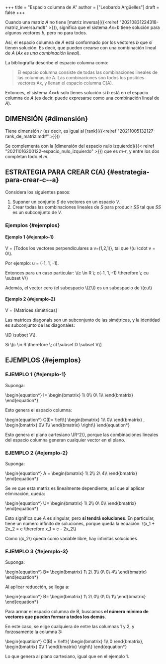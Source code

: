 +++
title = "Espacio columna de A"
author = ["Leobardo Argüelles"]
draft = false
+++

Cuando una matriz _A_ no tiene [matriz inversa]({{<relref "20210831224318-matriz_inversa.md#" >}}), significa que el sistema
_Ax=b_ tiene solución para algunos vectores _b_, pero no para todos.

Así, el espacio columna de _A_ está conformado por los vectores _b_ que sí
tienen solución. Es decir, que pueden crearse con una combinación lineal de _A_
(_Ax es una combinación lineal_).

La bibliografía describe el espacio columna como:

> El espacio columna consiste de todas las combinaciones lineales de las columnas
> de A. Las combinaciones son todos los posibles vectores Ax, y llenan el espacio
> columna C(A).

Entonces, el sistema _Ax=b_ solo tienes solución si _b_ está en el espacio
columna de _A_ (es decir, puede expresarse como una combinación lineal de _A_).


## DIMENSIÓN {#dimensión}

Tiene dimensión _r_ (es decir, es igual al [rank]({{<relref "20211005132127-rank_de_matriz.md#" >}}))

Se complementa con la [dimensión del espacio nulo izquierdo]({{< relref "20211016200122-espacio_nulo_izquierdo" >}}) que es _m-r_, y
entre los dos completan todo el _m_.


## ESTRATEGIA PARA CREAR C(A) {#estrategia-para-crear-c--a}

Considera los siguientes pasos:

1.  Suponer un conjunto _S_ de vectores en un espacio _V_.
2.  Crear todas las combinaciones lineales de _S_ para producir _SS_ tal que _SS_ es un subconjunto de _V_.


### Ejemplos {#ejemplos}


#### Ejemplo 1 {#ejemplo-1}

V = {Todos los vectores perpendiculares a v=(1,2,1)},
tal que \\(u \cdot v = 0\\).

Por ejemplo: u = (-1, 1, -1).

Entonces para un caso particular:
\\(c \in R \\; c(-1, 1, -1) \therefore \\; cu \subset V\\)

Además, el vector cero (el subespacio \\(Z\\)) es un
subespacio de \\(cu\\)


#### Ejemplo 2 {#ejemplo-2}

V = {Matrices simétricas}

Las matrices diagonals son un subconjunto de las
simétricas, y la identidad es subconjunto de las
diagonales:

\\(D \subset V\\).

Si \\(c \in R \therefore \\; cI \subset D \subset V\\)


## EJEMPLOS {#ejemplos}


### EJEMPLO 1 {#ejemplo-1}

Suponga:

\begin{equation\*}
I=
\begin{bmatrix}
1\ 0\\\ 0\ 1\\\\
\end{bmatrix}
\end{equation\*}

Esto genera el espacio columna:

\begin{equation\*}
C(I)=
\left\\{
\begin{bmatrix}
1\\\ 0\\\\
\end{bmatrix} ,
\begin{bmatrix}
0\\\ 1\\\\
\end{bmatrix}
\right\\}
\end{equation\*}

Esto genera el plano cartesiano \\(R^2\\), porque las
combinaciones lineales del espacio columna generan
cualquier vector en el plano.


### EJEMPLO 2 {#ejemplo-2}

Suponga:

\begin{equation\*}
A =
\begin{bmatrix}
1\ 2\\\ 2\ 4\\\\
\end{bmatrix}
\end{equation\*}

Se ve que esta matriz es linealmente dependiente, así
que al aplicar eliminación, queda:

\begin{equation\*}
U=
\begin{bmatrix}
1\ 2\\\ 0\ 0\\\\
\end{bmatrix}
\end{equation\*}

Esto significa que _A_ es singular, pero **sí tendrá**
**soluciones**. En particular, tiene un número infinito
de soluciones, porque queda la ecuación:
\\(x\_1 + 2x\_2 = c \therefore x\_1 = c - 2x\_2\\)

Como \\(x\_2\\) queda como variable libre, hay infinitas
soluciones


### EJEMPLO 3 {#ejemplo-3}

Suponga:

\begin{equation\*}
B=
\begin{bmatrix}
1\ 2\ 3\\\\
0\ 0\ 4\\\\
\end{bmatrix}
\end{equation\*}

Al aplicar reducción, se llega a:

\begin{equation\*}
B=
\begin{bmatrix}
1\ 2\ 0\\\\
0\ 0\ 1\\\\
\end{bmatrix}
\end{equation\*}

Para armar el espacio columna de B, buscamos **el número**
**mínimo de vectores que pueden formar a todos los demás**.

En este caso, se elige cualquiera de entre las columnas
1 y 2, y forzosamente la columna 3:

\begin{equation\*}
C(B) =
\left\\{
\begin{bmatrix}
1\\\ 0
\end{bmatrix},
\begin{bmatrix}
0\\\ 1
\end{bmatrix}
\right\\}
\end{equation\*}

Lo que genera al plano cartesiano, igual que en el
ejemplo 1.
